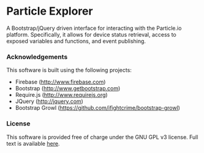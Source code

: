 # Particle Explorer

A Bootstrap/jQuery driven interface for interacting with the Particle.io platform. Specifically, it allows for device status retrieval, access to exposed variables and functions, and event publishing.

### Acknowledgements

This software is built using the following projects:

- Firebase (http://www.firebase.com)
- Bootstrap (http://www.getbootstrap.com)
- Require.js (http://www.requirejs.org)
- JQuery (http://jquery.com)
- Bootstrap Growl (https://github.com/ifightcrime/bootstrap-growl)

### License

This software is provided free of charge under the GNU GPL v3 license. Full text is
available [here](./LICENSE.txt).
